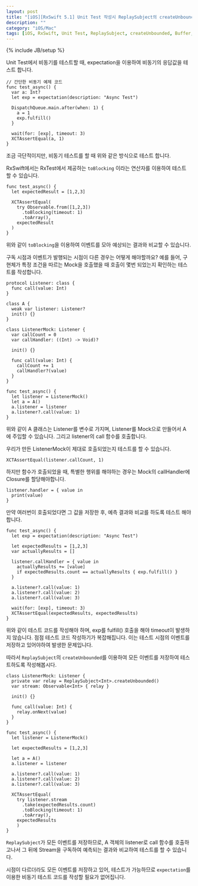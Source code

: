```yaml
---
layout: post
title: "[iOS][RxSwift 5.1] Unit Test 작성시 ReplaySubject의 createUnbounded를 이용하여 모든 이벤트를 저장하고 비교 테스트하기"
description: ""
category: "iOS/Mac"
tags: [iOS, RxSwift, Unit Test, ReplaySubject, createUnbounded, Buffer, toBlocking, Async, expectation, XCTestExpectation, wait, waitForExpectations]
---
```

{% include JB/setup %}

Unit Test에서 비동기를 테스트할 때, expectation을 이용하여 비동기의 응답값을 테스트 합니다. 

```
// 간단한 비동기 예제 코드
func test_async() {
  var a: Int?
  let exp = expectation(description: "Async Test")

  DispatchQueue.main.after(when: 1) {
    a = 1
    exp.fulfill()
  }

  wait(for: [exp], timeout: 3)
  XCTAssertEqual(a, 1)
}
```

조금 극단적이지만, 비동기 테스트를 할 때 위와 같은 방식으로 테스트 합니다.

RxSwift에서는 RxTest에서 제공하는 `toBlocking` 이라는 연산자를 이용하여 테스트 할 수 있습니다.

```
func test_async() {
  let expectedResult = [1,2,3]

  XCTAssertEqual(
    try Observable.from([1,2,3])
      .toBlocking(timeout: 1)
      .toArray(),
    expectedResult
  )
}
```

위와 같이 `toBlocking`을 이용하여 이벤트를 모아 예상되는 결과와 비교할 수 있습니다.

구독 시점과 이벤트가 발행되는 시점이 다른 경우는 어떻게 해야할까요? 예를 들어, 구현체가 특정 조건을 따르는 Mock을 호출했을 때 호출이 몇번 되었는지 확인하는 테스트를 작성합니다.

```
protocol Listener: class {
  func call(value: Int)
}

class A {
  weak var listener: Listener?
  init() {}
}

class ListenerMock: Listener {
  var callCount = 0
  var callHandler: ((Int) -> Void)?

  init() {}

  func call(value: Int) {
    callCount += 1
    callHandler?(value)
  }
}

func test_async() {
  let listener = ListenerMock()
  let a = A()
  a.listener = listener
  a.listener?.call(value: 1)
}
```

위와 같이 A 클래스는 Listener를 변수로 가지며, Listener를 Mock으로 만들어서 A 에 주입할 수 있습니다. 그리고 listener의 call 함수를 호출합니다.

우리가 만든 ListenerMock이 제대로 호출되었는지 테스트를 할 수 있습니다.

```
XCTAssertEqual(listener.callCount, 1)
```

하지만 함수가 호출되었을 때, 특별한 행위를 해야하는 경우는 Mock의 callHandler에 Closure를 할당해야합니다.

```
listener.handler = { value in
  print(value)
}
```

만약 여러번이 호출되었다면 그 값을 저장한 후, 예측 결과와 비교를 하도록 테스트 해야합니다.

```
func test_async() {
  let exp = expectation(description: "Async Test")

  let expectedResults = [1,2,3]
  var actuallyResults = []

  listener.callHandler = { value in
    actuallyResults += [value]
    if expectedResults.count == actuallyResults { exp.fulfill() }
  }

  a.listener?.call(value: 1)
  a.listener?.call(value: 2)
  a.listener?.call(value: 3)

  wait(for: [exp], timeout: 3)
  XCTAssertEqual(expectedResults, expectedResults)
}
```

위와 같이 테스트 코드를 작성해야 하며, exp를 fulfill() 호출을 해야 timeout이 발생하지 않습니다. 점점 테스트 코드 작성하기가 복잡해집니다. 이는 테스트 시점의 이벤트를 저장하고 있어야하여 발생한 문제입니다.

따라서 `ReplaySubject`의 `createUnbounded`를 이용하여 모든 이벤트를 저장하여 테스트하도록 작성해봅시다.

```
class ListenerMock: Listener {
  private var relay = ReplaySubject<Int>.createUnbounded()
  var stream: Observable<Int> { relay }

  init() {}

  func call(value: Int) {
    relay.onNext(value)
  }
}

func test_async() {
  let listener = ListenerMock()

  let expectedResults = [1,2,3]

  let a = A()
  a.listener = listener

  a.listener?.call(value: 1)
  a.listener?.call(value: 2)
  a.listener?.call(value: 3)

  XCTAssertEqual(
    try listener.stream
      .take(expectedResults.count)
      .toBlocking(timeout: 1)
      .toArray(),
    expectedResults
    )
}
```

`ReplaySubject`가 모든 이벤트를 저장하므로, A 객체의 listener로 call 함수를 호출하고나서 그 뒤에 Stream을 구독하여 예측되는 결과와 비교하여 테스트를 할 수 있습니다.

시점이 다르더라도 모든 이벤트를 저장하고 있어, 테스트가 가능하므로 `expectation`를 이용한 비동기 테스트 코드를 작성할 필요가 없어집니다.
